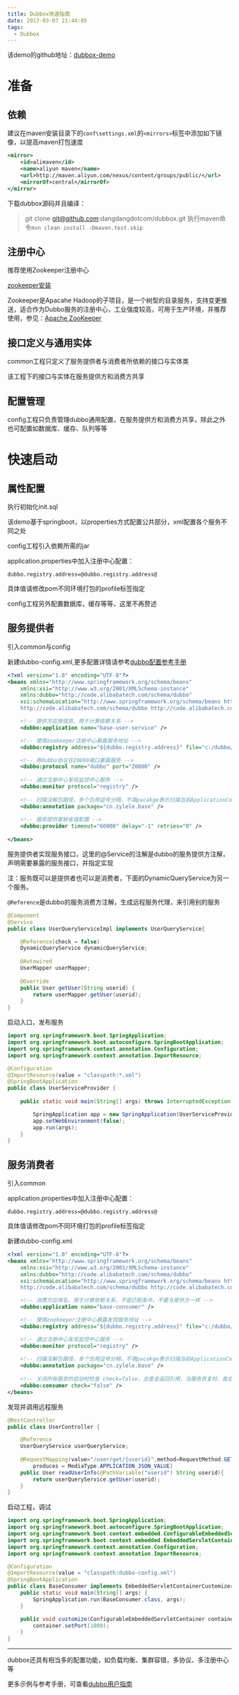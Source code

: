 ```yaml
---
title: Dubbox快速指南
date: 2017-03-07 21:44:05
tags: 
  - Dubbox
---
```


该demo的github地址：[dubbox-demo](https://github.com/zylele/dubbox-demo)

# 准备

## 依赖

建议在maven安装目录下的`conf\settings.xml`的`<mirrors>`标签中添加如下镜像，以提高maven打包速度

```xml
<mirror>
    <id>alimaven</id>
    <name>aliyun maven</name>
    <url>http://maven.aliyun.com/nexus/content/groups/public/</url>
    <mirrorOf>central</mirrorOf>
</mirror>
```

下载dubbox源码并且编译：<!-- more -->

> git clone git@github.com:dangdangdotcom/dubbox.git
执行maven命令`mvn clean install -Dmaven.test.skip`

## 注册中心

推荐使用Zookeeper注册中心

[zookeeper安装](http://dubbo.io/Administrator+Guide.htm#AdministratorGuide-ZookeeperRegistryInstallation)

Zookeeper是Apacahe Hadoop的子项目，是一个树型的目录服务，支持变更推送，适合作为Dubbo服务的注册中心，工业强度较高，可用于生产环境，并推荐使用，参见：[Apache ZooKeeper](http://zookeeper.apache.org)

## 接口定义与通用实体

common工程只定义了服务提供者与消费者所依赖的接口与实体类

该工程下的接口与实体在服务提供方和消费方共享

## 配置管理

config工程只负责管理dubbo通用配置，在服务提供方和消费方共享，除此之外也可配置如数据库、缓存、队列等等

# 快速启动

## 属性配置

执行初始化init.sql

该demo基于springboot，以properties方式配置公共部分，xml配置各个服务不同之处

config工程引入依赖所需的jar

application.properties中加入注册中心配置：

```
dubbo.registry.address=@dubbo.registry.address@
```

具体值请修改pom不同环境打包的profile标签指定

config工程另外配置数据库，缓存等等，这里不再赘述

## 服务提供者

引入common与config

新建dubbo-config.xml,更多配置详情请参考[dubbo配置参考手册](http://dubbo.io/User+Guide-zh.htm#UserGuide-zh-%E9%85%8D%E7%BD%AE%E5%8F%82%E8%80%83%E6%89%8B%E5%86%8C)

```xml
<?xml version="1.0" encoding="UTF-8"?>
<beans xmlns="http://www.springframework.org/schema/beans"
    xmlns:xsi="http://www.w3.org/2001/XMLSchema-instance"
    xmlns:dubbo="http://code.alibabatech.com/schema/dubbo"
    xsi:schemaLocation="http://www.springframework.org/schema/beans http://www.springframework.org/schema/beans/spring-beans-2.5.xsd
    http://code.alibabatech.com/schema/dubbo http://code.alibabatech.com/schema/dubbo/dubbo.xsd">

    <!-- 提供方应用信息，用于计算依赖关系 -->
    <dubbo:application name="base-user-service" />

    <!-- 使用zookeeper注册中心暴露服务地址 -->
    <dubbo:registry address="${dubbo.registry.address}" file="c:/dubbo/base-user-service.cache"/>

    <!-- 用dubbo协议在20880端口暴露服务 -->
    <dubbo:protocol name="dubbo" port="20880" />
    
    <!-- 通过注册中心发现监控中心服务 -->
    <dubbo:monitor protocol="registry" />
    
    <!-- 扫描注解包路径，多个包用逗号分隔，不填pacakge表示扫描当前ApplicationContext中所有的类 -->
    <dubbo:annotation package="cn.zylele.base" />
    
    <!-- 服务提供者缺省值配置 -->
    <dubbo:provider timeout="60000" delay="-1" retries="0" />
    
</beans>
```

服务提供者实现服务接口，这里的@Service的注解是dubbo的服务提供方注解，声明需要暴露的服务接口，并指定实现

注：服务既可以是提供者也可以是消费者，下面的DynamicQueryService为另一个服务。

`@Reference`是dubbo的服务消费方注解，生成远程服务代理，来引用别的服务

``` java
@Component
@Service
public class UserQueryServiceImpl implements UserQueryService{

    @Reference(check = false)
    DynamicQueryService dynamicQueryService;
    
    @Autowired
    UserMapper userMapper;
    
    @Override
    public User getUser(String userid) {
        return userMapper.getUser(userid);
    }
}
```

启动入口，发布服务

```java
import org.springframework.boot.SpringApplication;
import org.springframework.boot.autoconfigure.SpringBootApplication;
import org.springframework.context.annotation.Configuration;
import org.springframework.context.annotation.ImportResource;

@Configuration
@ImportResource(value = "classpath:*.xml")
@SpringBootApplication
public class UserServiceProvider {
    
    public static void main(String[] args) throws InterruptedException {

        SpringApplication app = new SpringApplication(UserServiceProvider.class);
        app.setWebEnvironment(false);
        app.run(args);
    }
}
```

## 服务消费者

引入common

application.properties中加入注册中心配置：

```
dubbo.registry.address=@dubbo.registry.address@
```

具体值请修改pom不同环境打包的profile标签指定

新建dubbo-config.xml

```xml
<?xml version="1.0" encoding="UTF-8"?>
<beans xmlns="http://www.springframework.org/schema/beans"
    xmlns:xsi="http://www.w3.org/2001/XMLSchema-instance"
    xmlns:dubbo="http://code.alibabatech.com/schema/dubbo"
    xsi:schemaLocation="http://www.springframework.org/schema/beans http://www.springframework.org/schema/beans/spring-beans-2.5.xsd
    http://code.alibabatech.com/schema/dubbo http://code.alibabatech.com/schema/dubbo/dubbo.xsd">

    <!-- 消费方应用名，用于计算依赖关系，不是匹配条件，不要与提供方一样 -->
    <dubbo:application name="base-consumer" />

    <!-- 使用zookeeper注册中心暴露发现服务地址 -->
    <dubbo:registry address="${dubbo.registry.address}" file="c:/dubbo/base-consumer.cache"/>

    <!-- 通过注册中心发现监控中心服务 -->
    <dubbo:monitor protocol="registry" />
    
    <!-- 扫描注解包路径，多个包用逗号分隔，不填pacakge表示扫描当前ApplicationContext中所有的类 -->
    <dubbo:annotation package="cn.zylele.base" />
    
    <!-- 关闭所有服务的启动时检查 check=false，总是会返回引用，当服务恢复时，能自动连上-->
    <dubbo:consumer check="false" />
</beans>
```

发现并调用远程服务

```java
@RestController
public class UserController {

    @Reference
    UserQueryService userQueryService;
    
    @RequestMapping(value="/user/get/{userid}",method=RequestMethod.GET, 
        produces = MediaType.APPLICATION_JSON_VALUE)
    public User readUserInfo(@PathVariable("userid") String userid){
        return userQueryService.getUser(userid);
    }
}
```

启动工程，调试

```java
import org.springframework.boot.SpringApplication;
import org.springframework.boot.autoconfigure.SpringBootApplication;
import org.springframework.boot.context.embedded.ConfigurableEmbeddedServletContainer;
import org.springframework.boot.context.embedded.EmbeddedServletContainerCustomizer;
import org.springframework.context.annotation.Configuration;
import org.springframework.context.annotation.ImportResource;

@Configuration
@ImportResource(value = "classpath:dubbo-config.xml")
@SpringBootApplication
public class BaseConsumer implements EmbeddedServletContainerCustomizer{
    public static void main(String[] args) {
        SpringApplication.run(BaseConsumer.class, args);
    }

    public void customize(ConfigurableEmbeddedServletContainer container) {
        container.setPort(1000);
    }
}
```

---

dubbox还具有相当多的配置功能，如负载均衡、集群容错，多协议、多注册中心等

更多示例与参考手册，可查看[dubbo用户指南](http://dubbo.io/User+Guide-zh.htm)